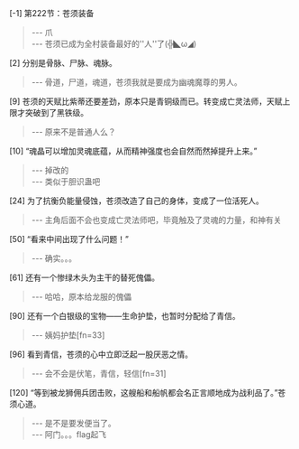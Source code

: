
[-1] 第222节：苍须装备
>--- 爪<br>
>--- 苍须已成为全村装备最好的''人''了(╬◣ω◢)<br>

[2] 分别是骨脉、尸脉、魂脉。
>--- 骨道，尸道，魂道，苍须我就是要成为幽魂魔尊的男人。<br>

[9] 苍须的天赋比紫蒂还要差劲，原本只是青铜级而已。转变成亡灵法师，天赋上限才突破到了黑铁级。
>--- 原来不是普通人么？<br>

[10] “魂晶可以增加灵魂底蕴，从而精神强度也会自然而然掉提升上来。”
>--- 掉改的<br>
>--- 类似于胆识蛊吧<br>

[24] 为了抗衡负能量侵蚀，苍须改造了自己的身体，变成了一位活死人。
>--- 主角后面不会也变成亡灵法师吧，毕竟触及了灵魂的力量，和神有关<br>

[50] “看来中间出现了什么问题！”
>--- 确实。。。<br>

[61] 还有一个惨绿木头为主干的替死傀儡。
>--- 哈哈，原本给龙服的傀儡<br>

[90] 还有一个白银级的宝物——生命护垫，也暂时分配给了青信。
>--- 姨妈护垫[fn=33]<br>

[96] 看到青信，苍须的心中立即泛起一股厌恶之情。
>--- 会不会是伏笔，青信，轻信[fn=31]<br>

[120] “等到被龙狮佣兵团击败，这艘船和船帆都会名正言顺地成为战利品了。”苍须心道。
>--- 是不是要发便当了。<br>
>--- 阿门。。。flag起飞<br>
